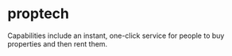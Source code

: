 # proptech
Capabilities include an instant, one-click service for people to buy properties and then rent them.
